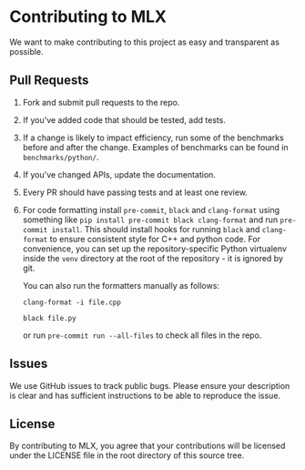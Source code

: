 # Contributing to MLX

We want to make contributing to this project as easy and transparent as
possible.

## Pull Requests

1. Fork and submit pull requests to the repo. 
2. If you've added code that should be tested, add tests.
3. If a change is likely to impact efficiency, run some of the benchmarks before
   and after the change. Examples of benchmarks can be found in `benchmarks/python/`.
4. If you've changed APIs, update the documentation.
5. Every PR should have passing tests and at least one review. 
6. For code formatting install `pre-commit`, `black` and `clang-format` using something like `pip install pre-commit black clang-format` and run `pre-commit install`.
   This should install hooks for running `black` and `clang-format` to ensure
   consistent style for C++ and python code.
   For convenience, you can set up the repository-specific Python virtualenv inside the `venv` directory at the root of the repository - it is ignored by git.
 
   You can also run the formatters manually as follows:
 
     ```
     clang-format -i file.cpp
     ```
 
     ```
     black file.py
     ```
 
   or run `pre-commit run --all-files` to check all files in the repo.

## Issues

We use GitHub issues to track public bugs. Please ensure your description is
clear and has sufficient instructions to be able to reproduce the issue.

## License

By contributing to MLX, you agree that your contributions will be licensed
under the LICENSE file in the root directory of this source tree.
